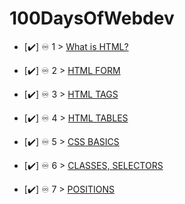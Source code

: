 # 100DaysOfWebdev

- [✔️] ♾️ 1 > [What is HTML?](https://twitter.com/Kelvinparmar12/status/1538382678080180224?s=20&t=Fg_3-rHjKNLTxt3_wiM4rw)

- [✔️] ♾️ 2 > [HTML FORM](https://twitter.com/Kelvinparmar12/status/1538868070067970048?s=20&t=Fg_3-rHjKNLTxt3_wiM4rw)

- [✔️] ♾️ 3 > [HTML TAGS](https://twitter.com/Kelvinparmar12/status/1539081832301469697?s=20&t=Fg_3-rHjKNLTxt3_wiM4rw)

- [✔️] ♾️ 4 > [HTML TABLES](https://twitter.com/Kelvinparmar12/status/1539433391434739712?s=20&t=Fg_3-rHjKNLTxt3_wiM4rw)

- [✔️] ♾️ 5 > [CSS BASICS](https://twitter.com/Kelvinparmar12/status/1539856467225870338?s=20&t=Fg_3-rHjKNLTxt3_wiM4rw)

- [✔️] ♾️ 6 > [CLASSES, SELECTORS](https://twitter.com/Kelvinparmar12/status/1540149798564765698?s=20&t=Fg_3-rHjKNLTxt3_wiM4rw)

- [✔️] ♾️ 7 > [POSITIONS](https://twitter.com/Kelvinparmar12/status/1540520637378306048?s=20&t=Fg_3-rHjKNLTxt3_wiM4rw)



